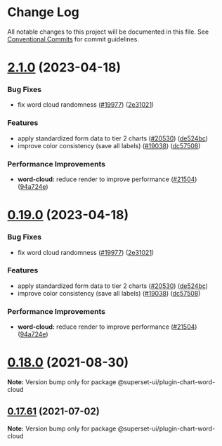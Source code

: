 # Change Log

All notable changes to this project will be documented in this file.
See [Conventional Commits](https://conventionalcommits.org) for commit guidelines.

# [2.1.0](https://github.com/apache-superset/superset-ui/compare/v2021.41.0...v2.1.0) (2023-04-18)

### Bug Fixes

- fix word cloud randomness ([#19977](https://github.com/apache-superset/superset-ui/issues/19977)) ([2e31021](https://github.com/apache-superset/superset-ui/commit/2e31021ecd6cc390fbe29d2837c026c6ac43903b))

### Features

- apply standardized form data to tier 2 charts ([#20530](https://github.com/apache-superset/superset-ui/issues/20530)) ([de524bc](https://github.com/apache-superset/superset-ui/commit/de524bc59f011fd361dcdb7d35c2cb51f7eba442))
- improve color consistency (save all labels) ([#19038](https://github.com/apache-superset/superset-ui/issues/19038)) ([dc57508](https://github.com/apache-superset/superset-ui/commit/dc575080d7e43d40b1734bb8f44fdc291cb95b11))

### Performance Improvements

- **word-cloud:** reduce render to improve performance ([#21504](https://github.com/apache-superset/superset-ui/issues/21504)) ([94a724e](https://github.com/apache-superset/superset-ui/commit/94a724e49bd8887d3c3bba1551f6f7415c64eb0a))

# [0.19.0](https://github.com/apache-superset/superset-ui/compare/v2021.41.0...v0.19.0) (2023-04-18)

### Bug Fixes

- fix word cloud randomness ([#19977](https://github.com/apache-superset/superset-ui/issues/19977)) ([2e31021](https://github.com/apache-superset/superset-ui/commit/2e31021ecd6cc390fbe29d2837c026c6ac43903b))

### Features

- apply standardized form data to tier 2 charts ([#20530](https://github.com/apache-superset/superset-ui/issues/20530)) ([de524bc](https://github.com/apache-superset/superset-ui/commit/de524bc59f011fd361dcdb7d35c2cb51f7eba442))
- improve color consistency (save all labels) ([#19038](https://github.com/apache-superset/superset-ui/issues/19038)) ([dc57508](https://github.com/apache-superset/superset-ui/commit/dc575080d7e43d40b1734bb8f44fdc291cb95b11))

### Performance Improvements

- **word-cloud:** reduce render to improve performance ([#21504](https://github.com/apache-superset/superset-ui/issues/21504)) ([94a724e](https://github.com/apache-superset/superset-ui/commit/94a724e49bd8887d3c3bba1551f6f7415c64eb0a))

# [0.18.0](https://github.com/apache-superset/superset-ui/compare/v0.17.87...v0.18.0) (2021-08-30)

**Note:** Version bump only for package @superset-ui/plugin-chart-word-cloud

## [0.17.61](https://github.com/apache-superset/superset-ui/compare/v0.17.60...v0.17.61) (2021-07-02)

**Note:** Version bump only for package @superset-ui/plugin-chart-word-cloud
